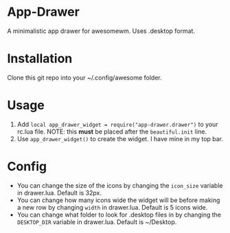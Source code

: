 # App-Drawer
A minimalistic app drawer for awesomewm. Uses .desktop format.

# Installation
Clone this git repo into your ~/.config/awesome folder.

# Usage
1. Add ```local app_drawer_widget = require("app-drawer.drawer")``` to your rc.lua file. NOTE: this **must** be placed after the ```beautiful.init``` line.
2. Use ```app_drawer_widget()``` to create the widget. I have mine in my top bar.

# Config
- You can change the size of the icons by changing the ```icon_size``` variable in drawer.lua. Default is 32px.
- You can change how many icons wide the widget will be before making a new row by changing ```width``` in drawer.lua. Default is 5 icons wide.
- You can change what folder to look for .desktop files in by changing the ```DESKTOP_DIR``` variable in drawer.lua. Default is ~/Desktop.
